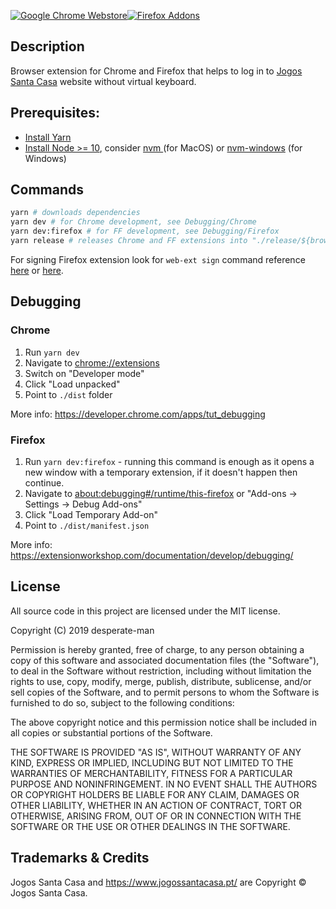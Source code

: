 [![Google Chrome Webstore](https://developer.chrome.com/webstore/images/ChromeWebStore_Badge_v2_206x58.png)](https://chrome.google.com/webstore/detail/jogos-santa-casa-bypass-v/mllldoamkfoggfinimnefclegkmdkbbl)[![Firefox Addons](https://addons.cdn.mozilla.net/static/img/addons-buttons/AMO-button_1.png)](https://github.com/desperate-man/jsc-bypass-virtual-keyboard-browser-extension/releases)

## Description

Browser extension for Chrome and Firefox that helps to log in to [Jogos Santa Casa](https://www.jogossantacasa.pt/) website without virtual keyboard.

## Prerequisites:

- [Install Yarn](https://yarnpkg.com/lang/en/docs/install/)
- [Install Node >= 10](https://nodejs.org/en/download/), consider [nvm ](https://github.com/nvm-sh/nvm) (for MacOS) or [nvm-windows](https://github.com/coreybutler/nvm-windows) (for Windows)

## Commands

```sh
yarn # downloads dependencies
yarn dev # for Chrome development, see Debugging/Chrome
yarn dev:firefox # for FF development, see Debugging/Firefox
yarn release # releases Chrome and FF extensions into "./release/${browser}" folders
```

For signing Firefox extension look for `web-ext sign` command reference [here](https://extensionworkshop.com/documentation/develop/web-ext-command-reference#web-ext-sign) or [here](https://extensionworkshop.com/documentation/develop/getting-started-with-web-ext/).

## Debugging

### Chrome

1. Run `yarn dev`
2. Navigate to [chrome://extensions](chrome://extensions)
3. Switch on "Developer mode"
4. Click "Load unpacked"
5. Point to `./dist` folder

More info: https://developer.chrome.com/apps/tut_debugging

### Firefox

1. Run `yarn dev:firefox` - running this command is enough as it opens a new window with a temporary extension, if it doesn't happen then continue.
2. Navigate to [about:debugging#/runtime/this-firefox](about:debugging#/runtime/this-firefox) or "Add-ons -> Settings -> Debug Add-ons"
3. Click "Load Temporary Add-on"
4. Point to `./dist/manifest.json`

More info: https://extensionworkshop.com/documentation/develop/debugging/

## License

All source code in this project are licensed under the MIT license.

Copyright (C) 2019 desperate-man

Permission is hereby granted, free of charge, to any person obtaining a copy of
this software and associated documentation files (the "Software"), to deal in
the Software without restriction, including without limitation the rights to
use, copy, modify, merge, publish, distribute, sublicense, and/or sell copies
of the Software, and to permit persons to whom the Software is furnished to do
so, subject to the following conditions:

The above copyright notice and this permission notice shall be included in all
copies or substantial portions of the Software.

THE SOFTWARE IS PROVIDED "AS IS", WITHOUT WARRANTY OF ANY KIND, EXPRESS OR
IMPLIED, INCLUDING BUT NOT LIMITED TO THE WARRANTIES OF MERCHANTABILITY,
FITNESS FOR A PARTICULAR PURPOSE AND NONINFRINGEMENT. IN NO EVENT SHALL THE
AUTHORS OR COPYRIGHT HOLDERS BE LIABLE FOR ANY CLAIM, DAMAGES OR OTHER
LIABILITY, WHETHER IN AN ACTION OF CONTRACT, TORT OR OTHERWISE, ARISING FROM,
OUT OF OR IN CONNECTION WITH THE SOFTWARE OR THE USE OR OTHER DEALINGS IN THE
SOFTWARE.

## Trademarks & Credits

Jogos Santa Casa and https://www.jogossantacasa.pt/ are Copyright © Jogos Santa Casa.
